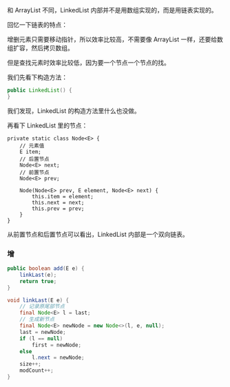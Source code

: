 和 ArrayList 不同，LinkedList 内部并不是用数组实现的，而是用链表实现的。

回忆一下链表的特点：

增删元素只需要移动指针，所以效率比较高，不需要像 ArrayList 一样，还要给数组扩容，然后拷贝数组。

但是查找元素时效率比较低，因为要一个节点一个节点的找。

我们先看下构造方法：

```java
public LinkedList() {
}
```

我们发现，LinkedList 的构造方法里什么也没做。

再看下 LinkedList 里的节点：

```
private static class Node<E> {
    // 元素值
    E item;
    // 后置节点
    Node<E> next;
    // 前置节点
    Node<E> prev;

    Node(Node<E> prev, E element, Node<E> next) {
        this.item = element;
        this.next = next;
        this.prev = prev;
    }
}
```

从前置节点和后置节点可以看出，LinkedList 内部是一个双向链表。

### 增 ###

```java
public boolean add(E e) {
    linkLast(e);
    return true;
}

void linkLast(E e) {
    // 记录原尾部节点
    final Node<E> l = last;
    // 生成新节点
    final Node<E> newNode = new Node<>(l, e, null);
    last = newNode;
    if (l == null)
        first = newNode;
    else
        l.next = newNode;
    size++;
    modCount++;
}
```